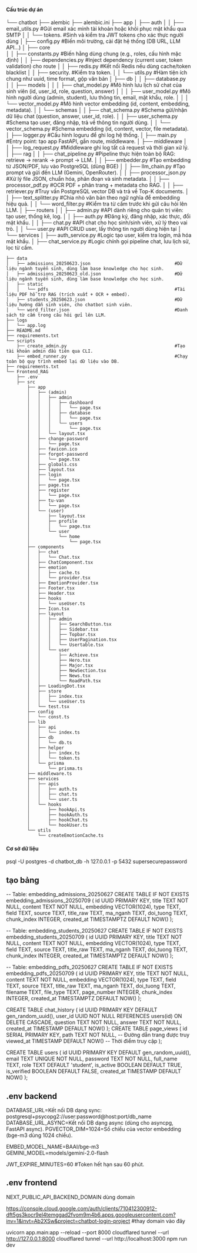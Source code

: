 #### Cấu trúc dự án
└── chatbot
    ├── alembic
    ├── alembic.ini
    ├── app
    │   ├── auth
    │   │   ├── email_utils.py                                      #Gửi email xác minh tài khoản hoặc khôi phục mật khẩu qua SMTP
    │   │   └── tokens.                                             #Sinh và kiểm tra JWT tokens cho xác thực người dùng
    │   ├── config.py                                               #Biến môi trường, cài đặt hệ thống (DB URL, LLM API...)
    │   ├── core                                                    
    │   │   ├── constants.py                                        #Biến hằng dùng chung (e.g., roles, cấu hình mặc định)
    │   │   ├── dependencies.py                                     #Inject dependency (current user, token validation) cho route
    │   │   ├── redis.py                                            #Kết nối Redis nếu dùng cache/token blacklist
    │   │   ├── security.                                           #Kiểm tra token.
    │   │   └── utils.py                                            #Hàm tiện ích chung như uuid, time format, gộp văn bản
    │   ├── db
    │   │   ├── database.py                                         
    │   │   ├── models
    │   │   │   ├── chat_model.py                                   #Mô hình lưu lịch sử chat của sinh viên (id, user_id, role, question, answer)
    │   │   │   ├── user_model.py                                   #Mô hình người dùng (admin, student), lưu thông tin, email, mật khẩu, role.
    │   │   │   └── vector_model.py                                 #Mô hình vector embedding (id, content, embedding, metadata).
    │   │   └── schemas
    │   │       ├── chat_schema.py                                  #Schema gửi/nhận dữ liệu chat (question, answer, user_id, role).
    │   │       ├── user_schema.py                                  #Schema tạo user, đăng nhập, trả về thông tin người dùng.
    │   │       └── vector_schema.py                                #Schema embedding (id, content, vector, file metadata).
    │   ├── logger.py                                               #Cấu hình loguru để ghi log hệ thống.
    │   ├── main.py                                                 #Entry point: tạo app FastAPI, gắn route, middleware.
    │   ├── middleware
    │   │   ├── log_request.py                                      #Middleware ghi log tất cả request và thời gian xử lý.
    │   ├── rag
    │   │   ├── chat_pipeline.py                                    #Pipeline thực hiện toàn bộ RAG: retrieve → rerank → prompt → LLM.
    │   │   ├── embedder.py                                         #Tạo embedding từ JSON/PDF, lưu vào PostgreSQL (dùng BGE)
    │   │   ├── llm_chain.py                                        #Tạo prompt và gửi đến LLM (Gemini, OpenRouter).
    │   │   ├── processor_json.py                                   #Xử lý file JSON, chuẩn hóa, phân đoạn và sinh metadata.
    │   │   ├── processor_pdf.py                                    #OCR PDF + phân trang + metadata cho RAG.
    │   │   ├── retriever.py                                        #Truy vấn PostgreSQL vector DB và trả về Top-K documents.
    │   │   ├── text_splitter.py                                    #Chia nhỏ văn bản theo ngữ nghĩa để embedding hiệu quả.
    │   │   └── word_filter.py                                      #Kiểm tra từ cấm trước khi gửi câu hỏi lên LLM.
    │   ├── routers
    │   │   ├── admin.py                                            #API dành riêng cho quản trị viên: tạo user, thống kê, log.
    │   │   ├── auth.py                                             #Đăng ký, đăng nhập, xác thực, đổi mật khẩu.
    │   │   ├── chat.py                                             #API chat cho học sinh/sinh viên, xử lý theo vai trò.
    │   │   └── user.py                                             #API CRUD user, lấy thông tin người dùng hiện tại
    │   └── services
    │       ├── auth_service.py                                     #Logic tạo user, kiểm tra login, mã hóa mật khẩu.
    │       ├── chat_service.py                                     #Logic chính gọi pipeline chat, lưu lịch sử, lọc từ cấm.

    ├── data
    │   ├── admissions_20250623.json                                #Dữ liệu ngành tuyển sinh, dùng làm base knowledge cho học sinh.
    │   ├── admissions_20250623_old.json                            #Dữ liệu ngành tuyển sinh, dùng làm base knowledge cho học sinh.
    │   ├── static
    │   │   └── pdfs                                                #Tài liệu PDF hỗ trợ RAG (trích xuất + OCR + embed).
    │   ├── students_20250623.json                                  #Dữ liệu hướng dẫn sinh viên, cho chatbot sinh viên.
    │   └── word_filter.json                                        #Danh sách từ cấm trong câu hỏi gửi lên LLM.
    ├── logs
    │   └── app.log
    ├── README.md
    ├── requirements.txt
    └── scripts
        ├── create_admin.py                                         #Tạo tài khoản admin đầu tiên qua CLI.
        ├── embed_runner.py                                         #Chạy toàn bộ quy trình embed lại dữ liệu vào DB.
    ├── requirements.txt
    └── Frontend_RAG
        ├── .env
        ├── src
            ├── app
            │   ├── (admin)
            │   │   ├── admin
            │   │   │   ├── dashboard
            │   │   │   │   └── page.tsx
            │   │   │   ├── database
            │   │   │   │   └── page.tsx
            │   │   │   └── users
            │   │   │       └── page.tsx
            │   │   └── layout.tsx
            │   ├── change-password
            │   │   └── page.tsx
            │   ├── favicon.ico
            │   ├── forgot-password
            │   │   └── page.tsx
            │   ├── globals.css
            │   ├── layout.tsx
            │   ├── login
            │   │   └── page.tsx
            │   ├── page.tsx
            │   ├── register
            │   │   └── page.tsx
            │   ├── tu-van
            │   │   └── page.tsx
            │   └── (user)
            │       ├── layout.tsx
            │       ├── profile
            │       │   └── page.tsx
            │       └── user
            │           └── home
            │               └── page.tsx
            ├── components
            │   ├── chat
            │   │   └── Chat.tsx
            │   ├── ChatComponent.tsx
            │   ├── emotion
            │   │   ├── cache.ts
            │   │   └── provider.tsx
            │   ├── EmotionProvider.tsx
            │   ├── Footer.tsx
            │   ├── Header.tsx
            │   ├── hooks
            │   │   └── useUser.ts
            │   ├── Icon.tsx
            │   ├── layout
            │   │   ├── admin
            │   │   │   ├── SearchButton.tsx
            │   │   │   ├── Sidebar.tsx
            │   │   │   ├── Topbar.tsx
            │   │   │   ├── UserPagination.tsx
            │   │   │   └── Usertable.tsx
            │   │   └── user
            │   │       ├── Achieve.tsx
            │   │       ├── Hero.tsx
            │   │       ├── Major.tsx
            │   │       ├── NewSection.tsx
            │   │       ├── News.tsx
            │   │       └── RoadPath.tsx
            │   ├── LoadingDot.tsx
            │   ├── store
            │   │   ├── index.tsx
            │   │   └── useUser.ts
            │   └── test.tsx
            ├── config
            │   └── const.ts
            ├── lib
            │   ├── api
            │   │   └── index.ts
            │   ├── db
            │   │   └── db.ts
            │   ├── helper
            │   │   ├── index.ts
            │   │   └── token.ts
            │   └── prisma
            │       └── prisma.ts
            ├── middleware.ts
            ├── services
            │   ├── apis
            │   │   ├── auth.ts
            │   │   ├── chat.ts
            │   │   └── user.ts
            │   └── hooks
            │       ├── hookApi.ts
            │       ├── hookAuth.ts
            │       ├── hookChat.ts
            │       └── hookUser.ts
            └── utils
                └── createEmotionCache.ts

#### Cơ sở dữ liệu
psql -U postgres -d chatbot_db -h 127.0.0.1 -p 5432
supersecurepassword


## tạo bảng 

-- Table: embedding_admissions_20250627
CREATE TABLE IF NOT EXISTS embedding_admissions_20250709 (
    id UUID PRIMARY KEY,
    title TEXT NOT NULL,
    content TEXT NOT NULL,
    embedding VECTOR(1024),
    type TEXT,
    field TEXT,
    source TEXT,
    title_raw TEXT,
    ma_nganh TEXT,
    doi_tuong TEXT,
    chunk_index INTEGER,
    created_at TIMESTAMPTZ DEFAULT NOW()
);

-- Table: embedding_students_20250627
CREATE TABLE IF NOT EXISTS embedding_students_20250709 (
    id UUID PRIMARY KEY,
    title TEXT NOT NULL,
    content TEXT NOT NULL,
    embedding VECTOR(1024),
    type TEXT,
    field TEXT,
    source TEXT,
    title_raw TEXT,
    ma_nganh TEXT,
    doi_tuong TEXT,
    chunk_index INTEGER,
    created_at TIMESTAMPTZ DEFAULT NOW()
);

-- Table: embedding_pdfs_20250627
CREATE TABLE IF NOT EXISTS embedding_pdfs_20250709 (
    id UUID PRIMARY KEY,
    title TEXT NOT NULL,
    content TEXT NOT NULL,
    embedding VECTOR(1024),
    type TEXT,
    field TEXT,
    source TEXT,
    title_raw TEXT,
    ma_nganh TEXT,
    doi_tuong TEXT,
    filename TEXT,
    file_type TEXT,
    page_number INTEGER,
    chunk_index INTEGER,
    created_at TIMESTAMPTZ DEFAULT NOW()
);

CREATE TABLE chat_history (
    id UUID PRIMARY KEY DEFAULT gen_random_uuid(),
    user_id UUID NOT NULL REFERENCES users(id) ON DELETE CASCADE,
    question TEXT NOT NULL,
    answer TEXT NOT NULL,
    created_at TIMESTAMP DEFAULT NOW()
);
CREATE TABLE page_views (
  id SERIAL PRIMARY KEY,
  path TEXT NOT NULL,              -- Đường dẫn trang được truy
  viewed_at TIMESTAMP DEFAULT NOW() -- Thời điểm truy cập
);

CREATE TABLE users (
    id UUID PRIMARY KEY DEFAULT gen_random_uuid(),
    email TEXT UNIQUE NOT NULL,
    password TEXT NOT NULL, 
    full_name TEXT,
    role TEXT DEFAULT 'student',
    is_active BOOLEAN DEFAULT TRUE,
    is_verified BOOLEAN DEFAULT FALSE,
    created_at TIMESTAMP DEFAULT NOW()
);

## .env backend

DATABASE_URL=Kết nối DB dạng sync: postgresql+psycopg2://user:password@host:port/db_name
DATABASE_URL_ASYNC=Kết nối DB dạng async (dùng cho asyncpg, FastAPI async).
PGVECTOR_DIM=1024=Số chiều của vector embedding (bge-m3 dùng 1024 chiều).

EMBED_MODEL_NAME=BAAI/bge-m3	
GEMINI_MODEL=models/gemini-2.0-flash	

JWT_EXPIRE_MINUTES=60       #Token hết hạn sau 60 phút.

## .env frontend

NEXT_PUBLIC_API_BACKEND_DOMAIN dùng domain

https://console.cloud.google.com/auth/clients/710412300912-dft5gs3kocr9el4temggad2fvom9m4b6.apps.googleusercontent.com?inv=1&invt=Ab2XSw&project=chatbot-login-project #thay domain vào đây

uvicorn app.main:app --reload --port 8000
cloudflared tunnel --url http://127.0.0.1:8000
cloudflared tunnel --url http://localhost:3000
npm run dev

